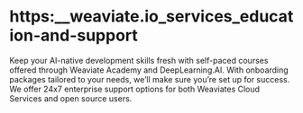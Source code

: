 # https:\_\_weaviate.io_services_education-and-support

Keep your AI-native development skills fresh with self-paced courses offered through Weaviate Academy and DeepLearning.AI. With onboarding packages tailored to your needs, we’ll make sure you’re set up for success. We offer 24x7 enterprise support options for both Weaviates Cloud Services and open source users.

